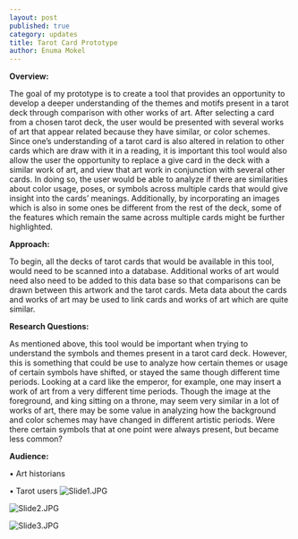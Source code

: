 ```yaml
---
layout: post
published: true
category: updates
title: Tarot Card Prototype
author: Enuma Mokel
---
```

**Overview:**

The goal of my prototype is to create a tool that provides an opportunity to develop a deeper understanding of the themes and motifs present in a tarot deck through comparison with other works of art. After selecting a card from a chosen tarot deck, the user would be presented with several works of art that appear related because they have similar, or color schemes. Since one’s understanding of a tarot card is also altered in relation to other cards which are draw with it in a reading, it is important this tool would also allow the user the opportunity to replace a give card in the deck with a similar work of art, and view that art work in conjunction with several other cards. In doing so, the user would be able to analyze if there are similarities about color usage, poses, or symbols across multiple cards that would give insight into the cards’ meanings. Additionally, by incorporating an images which is also in some ones be different from the rest of the deck, some of the features which remain the same across multiple cards might be further highlighted.

**Approach:**

To begin, all the decks of tarot cards that would be available in this tool, would need to be scanned into a database. Additional works of art would need also need to be added to this data base so that comparisons can be drawn between this artwork and the tarot cards. Meta data about the cards and works of art may be used to link cards and works of art which are quite similar. 

**Research Questions:**

As mentioned above, this tool would be important when trying to understand the symbols and themes present in a tarot card deck. However, this is something that could be use to analyze how certain themes or usage of certain symbols have shifted, or stayed the same though different time periods. Looking at a card like the emperor, for example, one may insert a work of art from a very different time periods. Though the image at the foreground, and king sitting on a throne, may seem very similar in a lot of works of art, there may be some value in analyzing how the background and color schemes may have changed in different artistic periods. Were there certain symbols that at one point were always present, but became less common?

**Audience:**

•	Art historians

•	Tarot users
![Slide1.JPG]({{site.baseurl}}/assets/Slide1.JPG)

![Slide2.JPG]({{site.baseurl}}/assets/Slide2.JPG)

![Slide3.JPG]({{site.baseurl}}/assets/Slide3.JPG)


